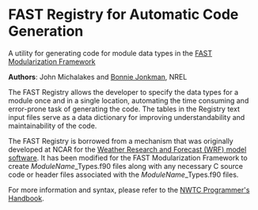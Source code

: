 # FAST Registry for Automatic Code Generation
A utility for generating code for module data types in the [FAST Modularization Framework](https://nwtc.nrel.gov/FAST-Developers "FAST Developers")

**Authors**: John Michalakes and [Bonnie Jonkman](mailto:bonnie.jonkman@nrel.gov), NREL

The FAST Registry allows the developer to specify the data types for a module once and in a single 
location, automating the time consuming and error-prone task of generating the code.  The tables 
in the Registry text input files serve as a data dictionary for improving understandability and maintainability of 
the code.

The FAST Registry is borrowed from a mechanism that was originally developed at NCAR for 
the [Weather Research and Forecast (WRF) model software](http://www.mmm.ucar.edu/wrf/WG2/software_2.0/registry_schaffer.pdf).
It has been modified for the FAST Modularization Framework to create *ModuleName*_Types.f90 files along with any necessary C source code or header files associated
with the *ModuleName*_Types.f90 files.


For more information and syntax, please refer to the [NWTC Programmer's Handbook](https://nwtc.nrel.gov/system/files/ProgrammingHandbook_Mod20130717.pdf).
